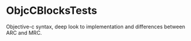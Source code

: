 # ObjcCBlocksTests

Objective-c syntax, deep look to implementation and differences between ARC and MRC.